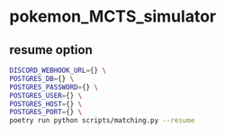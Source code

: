 # pokemon_MCTS_simulator

## resume option

```bash
DISCORD_WEBHOOK_URL={} \
POSTGRES_DB={} \
POSTGRES_PASSWORD={} \
POSTGRES_USER={} \
POSTGRES_HOST={} \
POSTGRES_PORT={} \
poetry run python scripts/matching.py --resume
```
